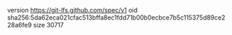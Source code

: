 version https://git-lfs.github.com/spec/v1
oid sha256:5da62eca021cfac513bffa8ec1fdd71b00b0ecbce7b5c115375d89ce228a6fe9
size 30717
